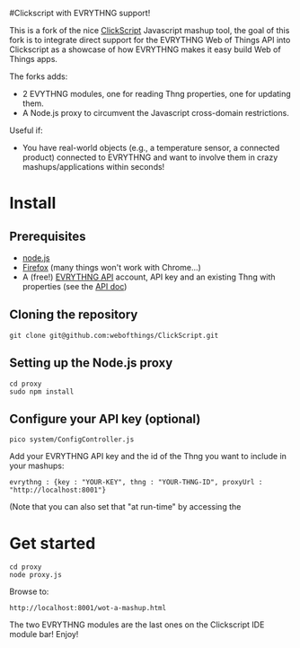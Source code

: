 #Clickscript with EVRYTHNG support!

This is a fork of the nice [ClickScript](http://clickscript.ch/) Javascript mashup tool, the goal of this fork is to
integrate direct support for the EVRYTHNG Web of Things API into Clickscript as a showcase of how EVRYTHNG makes it easy
build Web of Things apps.


The forks adds:
* 2 EVYTHNG modules, one for reading Thng properties, one for updating them.
* A Node.js proxy to circumvent the Javascript cross-domain restrictions.

Useful if:
* You have real-world objects (e.g., a temperature sensor, a connected product) connected to EVRYTHNG and want to involve them in crazy
mashups/applications within seconds!

# Install

## Prerequisites
* [node.js](http://nodejs.org/)
* [Firefox](http://www.mozilla.org/en-US/firefox/) (many things won't work with Chrome...)
* A (free!) [EVRYTHNG API](https://dev.evrythng.com) account, API key and an existing Thng with properties (see the [API doc](https://dev.evrythng.com/documentation/api))

## Cloning the repository

    git clone git@github.com:webofthings/ClickScript.git
    
## Setting up the Node.js proxy

    cd proxy
    sudo npm install

## Configure your API key (optional)

    pico system/ConfigController.js

Add your EVRYTHNG API key and the id of the Thng you want to include in your mashups:

    evrythng : {key : "YOUR-KEY", thng : "YOUR-THNG-ID", proxyUrl : "http://localhost:8001"}

(Note that you can also set that "at run-time" by accessing the 

# Get started
    cd proxy
    node proxy.js

Browse to: 

    http://localhost:8001/wot-a-mashup.html 

The two EVRYTHNG modules are the last ones on the Clickscript IDE module bar! Enjoy!


    
